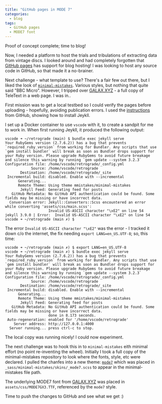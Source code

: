 ```yaml
---
title: "GitHub pages in MODE 7"
categories:
  - blog
tags:
  - GitHub pages
  - MODE7 font
---
```


Proof of concept complete; time to blog!

Now, I needed a platform to host the trials and tribulations of extracting data from vintage discs. I looked around and had completely forgotten that [GitHub pages](https://pages.github.com) has support for blog hosting! I was looking to host any source code in GitHub, so that made it a no-brainer.

Next challenge - what template to use? There's a fair few out there, but I liked the look of [`minimal-mistakes`](https://mmistakes.github.io/minimal-mistakes/). Various styles, but nothing that quite said "BBC Micro". However, I tripped over [GALAX.XYZ](https://galax.xyz/TELETEXT) - a full copy of TeleText in a web page. I was in..

First mission was to get a local testbed so I could verify the pages before uploading - hopefully, avoiding publication errors. I used the [instructions](https://docs.github.com/en/pages/setting-up-a-github-pages-site-with-jekyll/testing-your-github-pages-site-locally-with-jekyll) from GitHub, showing how to install Jeykll.

I set up a Docker container to use `vscode` with it, to create a sandpit for me to work in. When first running Jeykll, it produced the following output:

```
vscode ➜ ~/retrograde (main) $ bundle exec jekyll serve
Your RubyGems version (2.7.6.2)) has a bug that prevents `required_ruby_version` from working for Bundler. Any scripts that use `gem install bundler` will break as soon as Bundler drops support for your Ruby version. Please upgrade RubyGems to avoid future breakage and silence this warning by running `gem update --system 3.2.3`
Configuration file: /home/vscode/retrograde/_config.yml
            Source: /home/vscode/retrograde
       Destination: /home/vscode/retrograde/_site
 Incremental build: disabled. Enable with --incremental
      Generating... 
      Remote Theme: Using theme mmistakes/minimal-mistakes
       Jekyll Feed: Generating feed for posts
   GitHub Metadata: No GitHub API authentication could be found. Some fields may be missing or have incorrect data.
  Conversion error: Jekyll::Converters::Scss encountered an error while converting 'assets/css/main.scss':
                    Invalid US-ASCII character "\xE2" on line 54
jekyll 3.9.0 | Error:  Invalid US-ASCII character "\xE2" on line 54
vscode ➜ ~/retrograde (main ✗) $
```

The error `Invalid US-ASCII character "\xE2"` was the error - I tracked it down c/o the internet, the fix needing `export LANG=en_US.UTF-8`; so, this time:

```
vscode ➜ ~/retrograde (main ✗) $ export LANG=en_US.UTF-8
vscode ➜ ~/retrograde (main ✗) $ bundle exec jekyll serve
Your RubyGems version (2.7.6.2)) has a bug that prevents `required_ruby_version` from working for Bundler. Any scripts that use `gem install bundler` will break as soon as Bundler drops support for your Ruby version. Please upgrade RubyGems to avoid future breakage and silence this warning by running `gem update --system 3.2.3`
Configuration file: /home/vscode/retrograde/_config.yml
            Source: /home/vscode/retrograde
       Destination: /home/vscode/retrograde/_site
 Incremental build: disabled. Enable with --incremental
      Generating... 
      Remote Theme: Using theme mmistakes/minimal-mistakes
       Jekyll Feed: Generating feed for posts
   GitHub Metadata: No GitHub API authentication could be found. Some fields may be missing or have incorrect data.
                    done in 8.173 seconds.
 Auto-regeneration: enabled for '/home/vscode/retrograde'
    Server address: http://127.0.0.1:4000
  Server running... press ctrl-c to stop.
```
The local copy was running nicely! I could now experiment.

The next challenge was to hook this in to `minimal-mistakes` eith minimal effort (no point re-inventing the wheel). Initially I took a full copy of the minimal-mistakes  repository to look where the fonts, style, etc were declared. I pulled the chanfes into a new theme: [`mode7`](https://github.com/dr-grim/retrograde/blob/main/_sass/minimal-mistakes/skins/_mode7.scss) which was placed in `_sass/minimal-mistakes/skins/_mode7.scss` to appear in the minimal-mistakes file path.

The underlying MODE7 font from [GALAX.XYZ](https://galax.xyz/TELETEXT) was placed in `assets/css/MODE7GX3.TTF`, referenced by the `mode7` style.

Time to push the changes to GitHub and see what we get :)